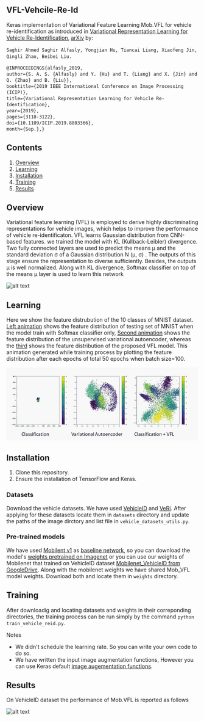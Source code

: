 ## VFL-Vehcile-Re-Id
Keras implementation of Variational Feature Learning Mob.VFL for vehicle re-identification as introduced in [Variational Representation Learning for Vehicle Re-Identification](https://ieeexplore.ieee.org/document/8803366), [arXiv](https://arxiv.org/abs/1905.02343)
by:

`Saghir Ahmed Saghir Alfasly, Yongjian Hu, Tiancai Liang, Xiaofeng Jin, Qingli Zhao, Beibei Liu.`

```
@INPROCEEDINGS{alfasly_2019,
author={S. A. S. {Alfasly} and Y. {Hu} and T. {Liang} and X. {Jin} and Q. {Zhao} and B. {Liu}},
booktitle={2019 IEEE International Conference on Image Processing (ICIP)},
title={Variational Representation Learning for Vehicle Re-Identification},
year={2019},
pages={3118-3122},
doi={10.1109/ICIP.2019.8803366},
month={Sep.},}
```

## Contents
1. [Overview](#overview)
2. [Learning](#learning)
3. [Installation](#installation)
4. [Training](#training)
5. [Results](#results)



## Overview
Variational feature learning (VFL) is employed to derive highly discriminating representations for vehicle images, which helps to improve the performance of vehicle re-identificaton. VFL learns Gaussian distribution from CNN-based features.
we trained the model with KL (Kullback-Leibler) divergence. Two fully connected layers are used to predict the means µ and the standard deviation σ of a Gaussian distribution N (µ, σ) . The outputs of this stage ensure the representation to diverse sufficiently. Besides, the outputs µ is well normalized. Along with KL divergence, Softmax classifier on top of the means µ layer is used to learn this network



![alt text](https://github.com/saghiralfasly/Vehicle-Re-ID/blob/master/images/model.png)

## Learning
Here we show the feature distrubution of the 10 classes of MNIST dataset. [Left animation](images/class.gif) shows the feature distribution of testing set of MNIST when the model train with Softmax classifier only, [Second animation](images/vae.gif) shows the feature distribution of the unsupervised variational autoencoder, whereas the [third](images/class_and_KL.gif) shows the feature distribution of the proposed VFL model. This animation generated while training process by plotting the feature distribution after each epochs of total 50 epochs when batch size=100. 

![](images/Feature_distribution.gif)

## Installation
1) Clone this repository.
2) Ensure the installation of TensorFlow and Keras.

### Datasets
Download the vehicle datasets. We have used [VehicleID](https://pkuml.org/resources/pku-vehicleid.html) and [VeRi](https://vehiclereid.github.io/VeRi/). After applying for these datasets locate them in `datasets` directory and update the paths of the image dirctory and list file in `vehicle_datasets_utils.py`.
### Pre-trained models
We have used [Mobilent v1](https://arxiv.org/abs/1704.04861) as [baseline network](https://github.com/keras-team/keras/blob/master/keras/applications/mobilenet.py), so you can download the model's [weights pretrained on Imagenet](https://github.com/fchollet/deep-learning-models/releases/download/v0.6/mobilenet_1_0_224_tf_no_top.h5) or you can use our weights of Mobilenet that trained on VehicleID dataset [Mobilenet_VehicleID from GoogleDrive](https://drive.google.com/open?id=1tAUSTdmkXlIu26Uv92MaqGj2M366iZbi). Along with the mobilenet weights we have shared Mob_VFL model weights. Download both and locate them in `weights` directory.
## Training
After downloadig and locating datasets and weights in their correponding directories, the training process can be run
simply by the command `python train_vehicle_reid.py`. 

Notes
* We didn't schedule the learning rate. So you can write your own code to do so.  
* We have written the input image augmentation functions, However you can use Keras default [image augementation functions](https://github.com/keras-team/keras/blob/master/keras/preprocessing/image.py).
## Results
On VehicleID dataset the performance of Mob.VFL is reported as follows

![alt text](https://github.com/saghiralfasly/Vehicle-Re-ID/blob/master/images/Performance.png)
